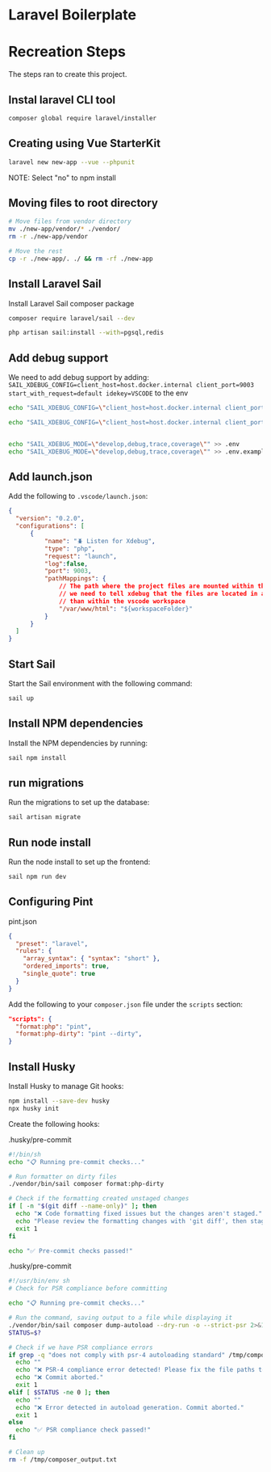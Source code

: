 # Laravel Boilerplate

# Recreation Steps
The steps ran to create this project.

## Instal laravel CLI tool

```bash
composer global require laravel/installer
```

## Creating using Vue StarterKit

```bash
laravel new new-app --vue --phpunit
```

NOTE: Select "no" to npm install

## Moving files to root directory

```bash
# Move files from vendor directory
mv ./new-app/vendor/* ./vendor/
rm -r ./new-app/vendor

# Move the rest
cp -r ./new-app/. ./ && rm -rf ./new-app
```


## Install Laravel Sail

Install Laravel Sail composer package
```bash
composer require laravel/sail --dev
```

```bash
php artisan sail:install --with=pgsql,redis
```

## Add debug support
We need to add debug support by adding:
`SAIL_XDEBUG_CONFIG=client_host=host.docker.internal client_port=9003 start_with_request=default idekey=VSCODE` to the env

```bash
echo "SAIL_XDEBUG_CONFIG=\"client_host=host.docker.internal client_port=9003 start_with_request=default idekey=VSCODE\"" >> .env

echo "SAIL_XDEBUG_CONFIG=\"client_host=host.docker.internal client_port=9003 start_with_request=default idekey=VSCODE\"" >> .env


echo "SAIL_XDEBUG_MODE=\"develop,debug,trace,coverage\"" >> .env
echo "SAIL_XDEBUG_MODE=\"develop,debug,trace,coverage\"" >> .env.example
```

## Add launch.json
Add the following to `.vscode/launch.json`:

```json
{
  "version": "0.2.0",
  "configurations": [
      {
          "name": "🪲 Listen for Xdebug",
          "type": "php",
          "request": "launch",
          "log":false,
          "port": 9003,
          "pathMappings": {
              // The path where the project files are mounted within the containers running xdebug.
              // we need to tell xdebug that the files are located in a different path
              // than within the vscode workspace
              "/var/www/html": "${workspaceFolder}"
          }
      }
  ]
}
```


## Start Sail
Start the Sail environment with the following command:
```bash
sail up
```

## Install NPM dependencies
Install the NPM dependencies by running:
```bash
sail npm install
``` 

## run migrations
Run the migrations to set up the database:
```bash
sail artisan migrate
```

## Run node install
Run the node install to set up the frontend:
```bash
sail npm run dev
```

## Configuring Pint

pint.json
```json
{
  "preset": "laravel",
  "rules": {
    "array_syntax": { "syntax": "short" },
    "ordered_imports": true,
    "single_quote": true
  }
}
```

Add the following to your `composer.json` file under the `scripts` section:
```json
"scripts": {
  "format:php": "pint", 
  "format:php-dirty": "pint --dirty",
}
```


## Install Husky
Install Husky to manage Git hooks:
```bash
npm install --save-dev husky
npx husky init
```

Create the following hooks:

.husky/pre-commit
```bash
#!/bin/sh
echo "📋 Running pre-commit checks..."

# Run formatter on dirty files
./vendor/bin/sail composer format:php-dirty

# Check if the formatting created unstaged changes
if [ -n "$(git diff --name-only)" ]; then
  echo "❌ Code formatting fixed issues but the changes aren't staged."
  echo "Please review the formatting changes with 'git diff', then stage them with 'git add -u' and try committing again."
  exit 1
fi

echo "✅ Pre-commit checks passed!"
```

.husky/pre-commit
```bash
#!/usr/bin/env sh
# Check for PSR compliance before committing

echo "📋 Running pre-commit checks..."

# Run the command, saving output to a file while displaying it
./vendor/bin/sail composer dump-autoload --dry-run -o --strict-psr 2>&1 | tee /tmp/composer_output.txt
STATUS=$?

# Check if we have PSR compliance errors
if grep -q "does not comply with psr-4 autoloading standard" /tmp/composer_output.txt; then
  echo ""
  echo "❌ PSR-4 compliance error detected! Please fix the file paths to match PSR-4 autoloading."
  echo "❌ Commit aborted."
  exit 1
elif [ $STATUS -ne 0 ]; then
  echo ""
  echo "❌ Error detected in autoload generation. Commit aborted."
  exit 1
else
  echo "✅ PSR compliance check passed!"
fi

# Clean up
rm -f /tmp/composer_output.txt
```


